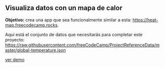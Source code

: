 ## Visualiza datos con un mapa de calor

**Objetivo:** crea una app que sea funcionalmente similar a esta: https://heat-map.freecodecamp.rocks.

Aquí está el conjunto de datos que necesitarás para completar este proyecto: https://raw.githubusercontent.com/freeCodeCamp/ProjectReferenceData/master/global-temperature.json

[ver demo](https://visualizacion-de-datos-proyecto3.surge.sh/)
